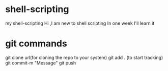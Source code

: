 # shell-scripting
my shell-scripting
Hi ,I am new to shell scripting
In one week I'll learn it
# git commands
git clone url(for cloning the repo to your system)
git add . (to start tracking)
git commit-m "Message"
git push
#